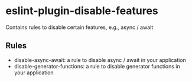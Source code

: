 # eslint-plugin-disable-features

Contains rules to disable certain features, e.g., async / await

## Rules

* disable-async-await: a rule to disable async / await in your application
* disable-generator-functions: a rule to disable generator functions in your application
